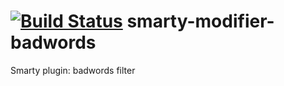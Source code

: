 # [![Build Status](https://travis-ci.org/joscha/smarty-modifier-badwords.svg?branch=master)](https://travis-ci.org/joscha/smarty-modifier-badwords) smarty-modifier-badwords

Smarty plugin: badwords filter
